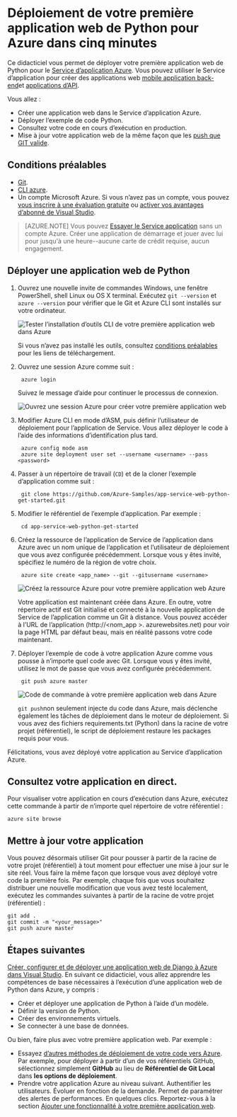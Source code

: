 <properties 
    pageTitle="Déploiement de votre première application web de Python pour Azure dans cinq minutes | Microsoft Azure" 
    description="Découvrez combien il est facile d’exécuter des applications web dans le Service d’application en déployant un exemple d’application. Commencent le développement réel rapidement et de voir immédiatement les résultats." 
    services="app-service\web"
    documentationCenter=""
    authors="cephalin"
    manager="wpickett"
    editor=""
/>

<tags
    ms.service="app-service-web"
    ms.workload="web"
    ms.tgt_pltfrm="na"
    ms.devlang="na"
    ms.topic="hero-article"
    ms.date="10/13/2016" 
    ms.author="cephalin"
/>
    
# <a name="deploy-your-first-python-web-app-to-azure-in-five-minutes"></a>Déploiement de votre première application web de Python pour Azure dans cinq minutes

Ce didacticiel vous permet de déployer votre première application web de Python pour le [Service d’application Azure](../app-service/app-service-value-prop-what-is.md).
Vous pouvez utiliser le Service d’application pour créer des applications web [mobile application back-end](/documentation/learning-paths/appservice-mobileapps/)et [applications d’API](../app-service-api/app-service-api-apps-why-best-platform.md).

Vous allez : 

- Créer une application web dans le Service d’application Azure.
- Déployer l’exemple de code Python.
- Consultez votre code en cours d’exécution en production.
- Mise à jour votre application web de la même façon que les [push que GIT valide](https://git-scm.com/docs/git-push).

## <a name="prerequisites"></a>Conditions préalables

- [Git](http://www.git-scm.com/downloads).
- [CLI azure](../xplat-cli-install.md).
- Un compte Microsoft Azure. Si vous n’avez pas un compte, vous pouvez [vous inscrire à une évaluation gratuite](/pricing/free-trial/?WT.mc_id=A261C142F) ou [activer vos avantages d’abonné de Visual Studio](/pricing/member-offers/msdn-benefits-details/?WT.mc_id=A261C142F).

>[AZURE.NOTE] Vous pouvez [Essayer le Service application](http://go.microsoft.com/fwlink/?LinkId=523751) sans un compte Azure. Créer une application de démarrage et jouer avec lui pour jusqu'à une heure--aucune carte de crédit requise, aucun engagement.

## <a name="deploy-a-python-web-app"></a>Déployer une application web de Python

1. Ouvrez une nouvelle invite de commandes Windows, une fenêtre PowerShell, shell Linux ou OS X terminal. Exécutez `git --version` et `azure --version` pour vérifier que le Git et Azure CLI sont installés sur votre ordinateur.

    ![Tester l’installation d’outils CLI de votre première application web dans Azure](./media/app-service-web-get-started/1-test-tools.png)

    Si vous n’avez pas installé les outils, consultez [conditions préalables](#Prerequisites) pour les liens de téléchargement.

3. Ouvrez une session Azure comme suit :

        azure login

    Suivez le message d’aide pour continuer le processus de connexion.

    ![Ouvrez une session Azure pour créer votre première application web](./media/app-service-web-get-started/3-azure-login.png)

4. Modifier Azure CLI en mode d’ASM, puis définir l’utilisateur de déploiement pour l’application de Service. Vous allez déployer le code à l’aide des informations d’identification plus tard.

        azure config mode asm
        azure site deployment user set --username <username> --pass <password>

1. Passer à un répertoire de travail (`CD`) et de la cloner l’exemple d’application comme suit :

        git clone https://github.com/Azure-Samples/app-service-web-python-get-started.git

2. Modifier le référentiel de l’exemple d’application. Par exemple :

        cd app-service-web-python-get-started

4. Créez la ressource de l’application de Service de l’application dans Azure avec un nom unique de l’application et l’utilisateur de déploiement que vous avez configurée précédemment. Lorsque vous y êtes invité, spécifiez le numéro de la région de votre choix.

        azure site create <app_name> --git --gitusername <username>

    ![Créez la ressource Azure pour votre première application web Azure](./media/app-service-web-get-started-languages/python-site-create.png)

    Votre application est maintenant créée dans Azure. En outre, votre répertoire actif est Git initialisé et connecté à la nouvelle application de Service de l’application comme un Git à distance.
    Vous pouvez accéder à l’URL de l’application (http://&lt;nom_app >. azurewebsites.net) pour voir la page HTML par défaut beau, mais en réalité passons votre code maintenant.

4. Déployer l’exemple de code à votre application Azure comme vous pousse à n’importe quel code avec Git. Lorsque vous y êtes invité, utilisez le mot de passe que vous avez configurée précédemment.

        git push azure master

    ![Code de commande à votre première application web dans Azure](./media/app-service-web-get-started-languages/python-git-push.png)

    `git push`non seulement injecte du code dans Azure, mais déclenche également les tâches de déploiement dans le moteur de déploiement. 
    Si vous avez des fichiers requirements.txt (Python) dans la racine de votre projet (référentiel), le script de déploiement restaure les packages requis pour vous. 

Félicitations, vous avez déployé votre application au Service d’application Azure.

## <a name="see-your-app-running-live"></a>Consultez votre application en direct.

Pour visualiser votre application en cours d’exécution dans Azure, exécutez cette commande à partir de n’importe quel répertoire de votre référentiel :

    azure site browse

## <a name="make-updates-to-your-app"></a>Mettre à jour votre application

Vous pouvez désormais utiliser Git pour pousser à partir de la racine de votre projet (référentiel) à tout moment pour effectuer une mise à jour sur le site réel. Vous faire la même façon que lorsque vous avez déployé votre code la première fois. Par exemple, chaque fois que vous souhaitez distribuer une nouvelle modification que vous avez testé localement, exécutez les commandes suivantes à partir de la racine de votre projet (référentiel) :

    git add .
    git commit -m "<your_message>"
    git push azure master

## <a name="next-steps"></a>Étapes suivantes

[Créer, configurer et de déployer une application web de Django à Azure dans Visual Studio](web-sites-python-ptvs-django-mysql.md). En suivant ce didacticiel, vous allez apprendre les compétences de base nécessaires à l’exécution d’une application web de Python dans Azure, y compris :

- Créer et déployer une application de Python à l’aide d’un modèle.
- Définir la version de Python.
- Créer des environnements virtuels.
- Se connecter à une base de données.

Ou bien, faire plus avec votre première application web. Par exemple :

- Essayez [d’autres méthodes de déploiement de votre code vers Azure](../app-service-web/web-sites-deploy.md). Par exemple, pour déployer à partir d’un de vos référentiels GitHub, sélectionnez simplement **GitHub** au lieu de **Référentiel de Git Local** dans **les options de déploiement**.
- Prendre votre application Azure au niveau suivant. Authentifier les utilisateurs. Évoluer en fonction de la demande. Permet de paramétrer des alertes de performances. En quelques clics. Reportez-vous à la section [Ajouter une fonctionnalité à votre première application web](app-service-web-get-started-2.md).

